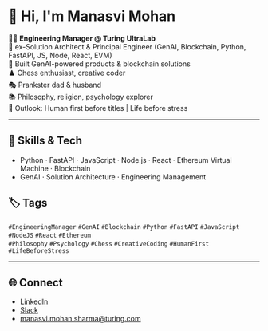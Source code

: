 # 👋 Hi, I'm Manasvi Mohan

👨‍💻 **Engineering Manager @ Turing UltraLab**  
🧠 ex-Solution Architect & Principal Engineer (GenAI, Blockchain, Python, FastAPI, JS, Node, React, EVM)  
🤖 Built GenAI-powered products & blockchain solutions  
♟️ Chess enthusiast, creative coder  
🎭 Prankster dad & husband  
📚 Philosophy, religion, psychology explorer  
🫶 Outlook: Human first before titles | Life before stress

---

## 🚀 Skills & Tech

- Python · FastAPI · JavaScript · Node.js · React · Ethereum Virtual Machine · Blockchain
- GenAI · Solution Architecture · Engineering Management

## 🏷️ Tags

`#EngineeringManager` `#GenAI` `#Blockchain` `#Python` `#FastAPI` `#JavaScript` `#NodeJS` `#React` `#Ethereum`  
`#Philosophy` `#Psychology` `#Chess` `#CreativeCoding` `#HumanFirst` `#LifeBeforeStress`

---

## 🌐 Connect

- [LinkedIn](https://in.linkedin.com/in/manasvi-m)
- [Slack](https://turing-company.slack.com/team/U099WMWESTE)
- manasvi.mohan.sharma@turing.com

